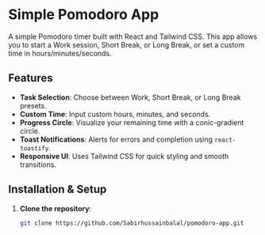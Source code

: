 # Simple Pomodoro App

A simple Pomodoro timer built with React and Tailwind CSS. This app allows you to start a Work session, Short Break, or Long Break, or set a custom time in hours/minutes/seconds. 

## Features

- **Task Selection**: Choose between Work, Short Break, or Long Break presets.
- **Custom Time**: Input custom hours, minutes, and seconds.
- **Progress Circle**: Visualize your remaining time with a conic-gradient circle.
- **Toast Notifications**: Alerts for errors and completion using `react-toastify`.
- **Responsive UI**: Uses Tailwind CSS for quick styling and smooth transitions.

## Installation & Setup

1. **Clone the repository**:
   ```bash
   git clone https://github.com/Sabirhussainbalal/pomodoro-app.git
